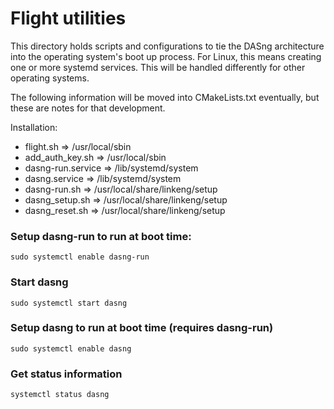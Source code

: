 # Flight utilities
This directory holds scripts and configurations to tie
the DASng architecture into the operating system's
boot up process. For Linux, this means creating one or
more systemd services. This will be handled differently
for other operating systems.

The following information will be moved into CMakeLists.txt
eventually, but these are notes for that development.

Installation:
- flight.sh => /usr/local/sbin
- add_auth_key.sh => /usr/local/sbin
- dasng-run.service => /lib/systemd/system
- dasng.service => /lib/systemd/system
- dasng-run.sh => /usr/local/share/linkeng/setup
- dasng_setup.sh => /usr/local/share/linkeng/setup
- dasng_reset.sh => /usr/local/share/linkeng/setup

### Setup dasng-run to run at boot time:
`sudo systemctl enable dasng-run`

### Start dasng 
`sudo systemctl start dasng`

### Setup dasng to run at boot time (requires dasng-run)
`sudo systemctl enable dasng`

### Get status information
`systemctl status dasng`

